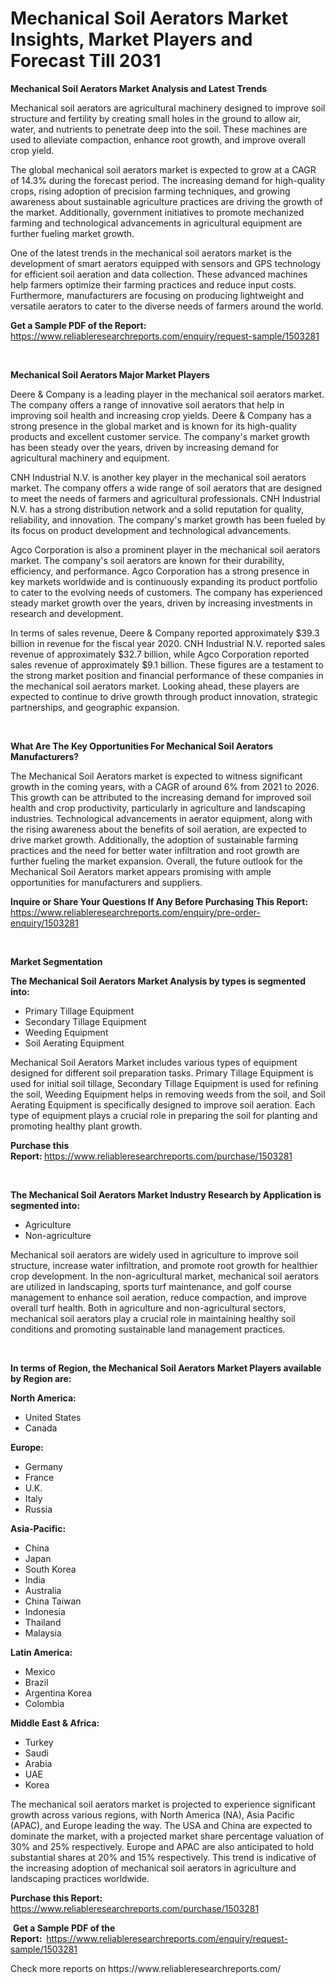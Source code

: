 <p><h1>Mechanical Soil Aerators Market Insights, Market Players and Forecast Till 2031</h1></p><p><strong>Mechanical Soil Aerators Market Analysis and Latest Trends</strong></p>
<p><p>Mechanical soil aerators are agricultural machinery designed to improve soil structure and fertility by creating small holes in the ground to allow air, water, and nutrients to penetrate deep into the soil. These machines are used to alleviate compaction, enhance root growth, and improve overall crop yield.</p><p>The global mechanical soil aerators market is expected to grow at a CAGR of 14.3% during the forecast period. The increasing demand for high-quality crops, rising adoption of precision farming techniques, and growing awareness about sustainable agriculture practices are driving the growth of the market. Additionally, government initiatives to promote mechanized farming and technological advancements in agricultural equipment are further fueling market growth.</p><p>One of the latest trends in the mechanical soil aerators market is the development of smart aerators equipped with sensors and GPS technology for efficient soil aeration and data collection. These advanced machines help farmers optimize their farming practices and reduce input costs. Furthermore, manufacturers are focusing on producing lightweight and versatile aerators to cater to the diverse needs of farmers around the world.</p></p>
<p><strong>Get a Sample PDF of the Report:&nbsp;</strong> <a href="https://www.reliableresearchreports.com/enquiry/request-sample/1503281">https://www.reliableresearchreports.com/enquiry/request-sample/1503281</a></p>
<p>&nbsp;</p>
<p><strong>Mechanical Soil Aerators Major Market Players</strong></p>
<p><p>Deere & Company is a leading player in the mechanical soil aerators market. The company offers a range of innovative soil aerators that help in improving soil health and increasing crop yields. Deere & Company has a strong presence in the global market and is known for its high-quality products and excellent customer service. The company's market growth has been steady over the years, driven by increasing demand for agricultural machinery and equipment.</p><p>CNH Industrial N.V. is another key player in the mechanical soil aerators market. The company offers a wide range of soil aerators that are designed to meet the needs of farmers and agricultural professionals. CNH Industrial N.V. has a strong distribution network and a solid reputation for quality, reliability, and innovation. The company's market growth has been fueled by its focus on product development and technological advancements.</p><p>Agco Corporation is also a prominent player in the mechanical soil aerators market. The company's soil aerators are known for their durability, efficiency, and performance. Agco Corporation has a strong presence in key markets worldwide and is continuously expanding its product portfolio to cater to the evolving needs of customers. The company has experienced steady market growth over the years, driven by increasing investments in research and development.</p><p>In terms of sales revenue, Deere & Company reported approximately $39.3 billion in revenue for the fiscal year 2020. CNH Industrial N.V. reported sales revenue of approximately $32.7 billion, while Agco Corporation reported sales revenue of approximately $9.1 billion. These figures are a testament to the strong market position and financial performance of these companies in the mechanical soil aerators market. Looking ahead, these players are expected to continue to drive growth through product innovation, strategic partnerships, and geographic expansion.</p></p>
<p>&nbsp;</p>
<p><strong>What Are The Key Opportunities For Mechanical Soil Aerators Manufacturers?</strong></p>
<p><p>The Mechanical Soil Aerators market is expected to witness significant growth in the coming years, with a CAGR of around 6% from 2021 to 2026. This growth can be attributed to the increasing demand for improved soil health and crop productivity, particularly in agriculture and landscaping industries. Technological advancements in aerator equipment, along with the rising awareness about the benefits of soil aeration, are expected to drive market growth. Additionally, the adoption of sustainable farming practices and the need for better water infiltration and root growth are further fueling the market expansion. Overall, the future outlook for the Mechanical Soil Aerators market appears promising with ample opportunities for manufacturers and suppliers.</p></p>
<p><strong>Inquire or Share Your Questions If Any Before Purchasing This Report:</strong> <a href="https://www.reliableresearchreports.com/enquiry/pre-order-enquiry/1503281">https://www.reliableresearchreports.com/enquiry/pre-order-enquiry/1503281</a></p>
<p>&nbsp;</p>
<p><strong>Market Segmentation</strong></p>
<p><strong>The Mechanical Soil Aerators Market Analysis by types is segmented into:</strong></p>
<p><ul><li>Primary Tillage Equipment</li><li>Secondary Tillage Equipment</li><li>Weeding Equipment</li><li>Soil Aerating Equipment</li></ul></p>
<p><p>Mechanical Soil Aerators Market includes various types of equipment designed for different soil preparation tasks. Primary Tillage Equipment is used for initial soil tillage, Secondary Tillage Equipment is used for refining the soil, Weeding Equipment helps in removing weeds from the soil, and Soil Aerating Equipment is specifically designed to improve soil aeration. Each type of equipment plays a crucial role in preparing the soil for planting and promoting healthy plant growth.</p></p>
<p><strong>Purchase this Report:&nbsp;</strong><a href="https://www.reliableresearchreports.com/purchase/1503281">https://www.reliableresearchreports.com/purchase/1503281</a></p>
<p>&nbsp;</p>
<p><strong>The Mechanical Soil Aerators Market Industry Research by Application is segmented into:</strong></p>
<p><ul><li>Agriculture</li><li>Non-agriculture</li></ul></p>
<p><p>Mechanical soil aerators are widely used in agriculture to improve soil structure, increase water infiltration, and promote root growth for healthier crop development. In the non-agricultural market, mechanical soil aerators are utilized in landscaping, sports turf maintenance, and golf course management to enhance soil aeration, reduce compaction, and improve overall turf health. Both in agriculture and non-agricultural sectors, mechanical soil aerators play a crucial role in maintaining healthy soil conditions and promoting sustainable land management practices.</p></p>
<p>&nbsp;</p>
<p><strong>In terms of Region, the Mechanical Soil Aerators Market Players available by Region are:</strong></p>
<p>
    <p> <strong> North America: </strong>
        <ul>
            <li>United States</li>
            <li>Canada</li>
        </ul>
        </p> 
    <p> <strong> Europe: </strong>
        <ul>
            <li>Germany</li>
            <li>France</li>
            <li>U.K.</li>
            <li>Italy</li>
            <li>Russia</li>
        </ul>
        </p> 
    <p> <strong> Asia-Pacific: </strong>
        <ul>
            <li>China</li>
            <li>Japan</li>
            <li>South Korea</li>
            <li>India</li>
            <li>Australia</li>
            <li>China Taiwan</li>
            <li>Indonesia</li>
            <li>Thailand</li>
            <li>Malaysia</li>
        </ul>
        </p> 
    <p> <strong> Latin America: </strong>
        <ul>
            <li>Mexico</li>
            <li>Brazil</li>
            <li>Argentina Korea</li>
            <li>Colombia</li>
        </ul>
        </p> 
    <p> <strong> Middle East & Africa: </strong>
        <ul>
            <li>Turkey</li>
            <li>Saudi</li>
            <li>Arabia</li>
            <li>UAE</li>
            <li>Korea</li>
        </ul>
    </p>
    </p>
<p><p>The mechanical soil aerators market is projected to experience significant growth across various regions, with North America (NA), Asia Pacific (APAC), and Europe leading the way. The USA and China are expected to dominate the market, with a projected market share percentage valuation of 30% and 25% respectively. Europe and APAC are also anticipated to hold substantial shares at 20% and 15% respectively. This trend is indicative of the increasing adoption of mechanical soil aerators in agriculture and landscaping practices worldwide.</p></p>
<p><strong>Purchase this Report: </strong><a href="https://www.reliableresearchreports.com/purchase/1503281">https://www.reliableresearchreports.com/purchase/1503281</a></p>
<p>&nbsp;<strong>Get a Sample PDF of the Report:&nbsp;&nbsp;</strong><a href="https://www.reliableresearchreports.com/enquiry/request-sample/1503281">https://www.reliableresearchreports.com/enquiry/request-sample/1503281</a></p>
<p><strong></strong></p>
<p>Check more reports on https://www.reliableresearchreports.com/</p>